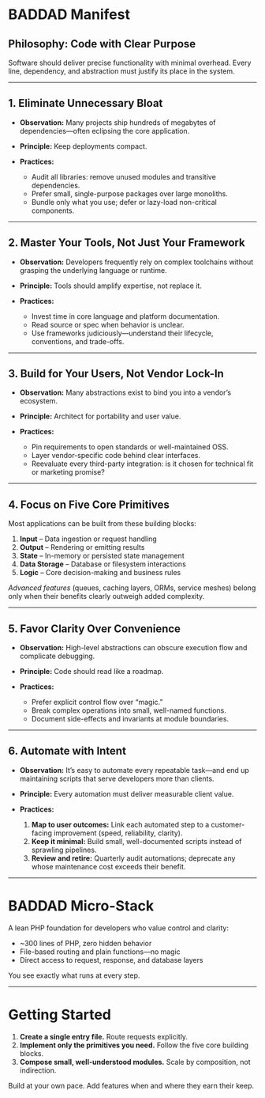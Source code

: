 # BADDAD Manifest

## Philosophy: Code with Clear Purpose

Software should deliver precise functionality with minimal overhead. Every line, dependency, and abstraction must justify its place in the system.

---

## 1. Eliminate Unnecessary Bloat

* **Observation:** Many projects ship hundreds of megabytes of dependencies—often eclipsing the core application.
* **Principle:** Keep deployments compact.
* **Practices:**

  * Audit all libraries: remove unused modules and transitive dependencies.
  * Prefer small, single-purpose packages over large monoliths.
  * Bundle only what you use; defer or lazy-load non-critical components.

---

## 2. Master Your Tools, Not Just Your Framework

* **Observation:** Developers frequently rely on complex toolchains without grasping the underlying language or runtime.
* **Principle:** Tools should amplify expertise, not replace it.
* **Practices:**

  * Invest time in core language and platform documentation.
  * Read source or spec when behavior is unclear.
  * Use frameworks judiciously—understand their lifecycle, conventions, and trade-offs.

---

## 3. Build for Your Users, Not Vendor Lock-In

* **Observation:** Many abstractions exist to bind you into a vendor’s ecosystem.
* **Principle:** Architect for portability and user value.
* **Practices:**

  * Pin requirements to open standards or well-maintained OSS.
  * Layer vendor-specific code behind clear interfaces.
  * Reevaluate every third-party integration: is it chosen for technical fit or marketing promise?

---

## 4. Focus on Five Core Primitives

Most applications can be built from these building blocks:

1. **Input** – Data ingestion or request handling
2. **Output** – Rendering or emitting results
3. **State** – In-memory or persisted state management
4. **Data Storage** – Database or filesystem interactions
5. **Logic** – Core decision-making and business rules

*Advanced features* (queues, caching layers, ORMs, service meshes) belong only when their benefits clearly outweigh added complexity.

---

## 5. Favor Clarity Over Convenience

* **Observation:** High-level abstractions can obscure execution flow and complicate debugging.
* **Principle:** Code should read like a roadmap.
* **Practices:**

  * Prefer explicit control flow over “magic.”
  * Break complex operations into small, well-named functions.
  * Document side-effects and invariants at module boundaries.

---

## 6. Automate with Intent

* **Observation:** It’s easy to automate every repeatable task—and end up maintaining scripts that serve developers more than clients.
* **Principle:** Every automation must deliver measurable client value.
* **Practices:**

  1. **Map to user outcomes:** Link each automated step to a customer-facing improvement (speed, reliability, clarity).
  2. **Keep it minimal:** Build small, well-documented scripts instead of sprawling pipelines.
  3. **Review and retire:** Quarterly audit automations; deprecate any whose maintenance cost exceeds their benefit.

---

# BADDAD Micro-Stack

A lean PHP foundation for developers who value control and clarity:

* \~300 lines of PHP, zero hidden behavior
* File-based routing and plain functions—no magic
* Direct access to request, response, and database layers

You see exactly what runs at every step.

---

# Getting Started

1. **Create a single entry file.** Route requests explicitly.
2. **Implement only the primitives you need.** Follow the five core building blocks.
3. **Compose small, well-understood modules.** Scale by composition, not indirection.

Build at your own pace. Add features when and where they earn their keep.
